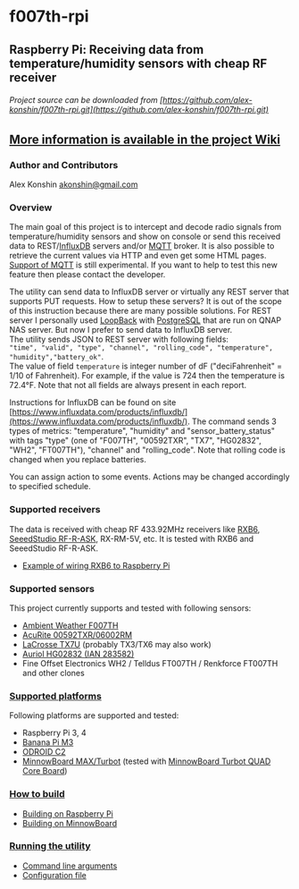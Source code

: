 # f007th-rpi
## Raspberry Pi: Receiving data from temperature/humidity sensors with cheap RF receiver
###### Project source can be downloaded from [https://github.com/alex-konshin/f007th-rpi.git](https://github.com/alex-konshin/f007th-rpi.git)

## [More information is available in the project Wiki](https://github.com/alex-konshin/f007th-rpi/wiki/) 

### Author and Contributors
Alex Konshin <akonshin@gmail.com>

### Overview
The main goal of this project is to intercept and decode radio signals from temperature/humidity sensors and show on console or send this received data to REST/[InfluxDB](https://www.influxdata.com/products/influxdb-overview/) servers and/or [MQTT](http://mqtt.org/) broker.
It is also possible to retrieve the current values via HTTP and even get some HTML pages. 
[Support of MQTT](https://github.com/alex-konshin/f007th-rpi/wiki/Support-of-MQTT) is still experimental. If you want to help to test this new feature then please contact the developer.

The utility can send data to InfluxDB server or virtually any REST server that supports PUT requests.
How to setup these servers? It is out of the scope of this instruction because there are many possible solutions.
For REST server I personally used [LoopBack](https://loopback.io/) with [PostgreSQL](https://www.postgresql.org/) that are run on QNAP NAS server. But now I prefer to send data to InfluxDB server.  
The utility sends JSON to REST server with following fields:  
`"time", "valid", "type", "channel", "rolling_code", "temperature", "humidity","battery_ok"`.  
The value of field `temperature` is integer number of dF ("deciFahrenheit" = 1/10 of Fahrenheit). For example, if the value is 724 then the temperature is 72.4&deg;F. Note that not all fields are always present in each report.  

Instructions for InfluxDB can be found on site [https://www.influxdata.com/products/influxdb/](https://www.influxdata.com/products/influxdb/).
The command sends 3 types of metrics: "temperature", "humidity" and "sensor_battery_status" with tags "type" (one of "F007TH", "00592TXR", "TX7", "HG02832", "WH2", "FT007TH"), "channel" and "rolling_code".
Note that rolling code is changed when you replace batteries.

You can assign action to some events. Actions may be changed accordingly to specified schedule.

### Supported receivers
The data is received with cheap RF 433.92MHz receivers like [RXB6](https://cdn.instructables.com/ORIG/FM6/PYJR/JUMXMMGB/FM6PYJRJUMXMMGB.pdf), [SeeedStudio RF-R-ASK](https://www.seeedstudio.com/433MHz-ASK%26amp%3BOOK-Super-heterodyne-Receiver-module-p-2205.html), RX-RM-5V, etc.
It is tested with RXB6 and SeeedStudio RF-R-ASK.
* [Example of wiring RXB6 to Raspberry Pi](https://github.com/alex-konshin/f007th-rpi/wiki/Example-of-wiring-RXB6-to-Raspberry-Pi)

### Supported sensors
This project currently supports and tested with following sensors:    
- [Ambient Weather F007TH](http://www.ambientweather.com/amf007th.html)   
- [AcuRite 00592TXR/06002RM](https://www.acurite.com/kbase/592TXR.html)  
- [LaCrosse TX7U](https://www.lacrossetechnology.com/tx7u) (probably TX3/TX6 may also work)  
- [Auriol HG02832 (IAN 283582)](https://manuall.co.uk/auriol-ian-283582-weather-station/)    
- Fine Offset Electronics WH2 / Telldus FT007TH / Renkforce FT007TH and other clones    

### [Supported platforms](https://github.com/alex-konshin/f007th-rpi/wiki/Home#supported-platforms)
Following platforms are supported and tested:
- Raspberry Pi 3, 4
- [Banana Pi M3](https://bananapi.gitbooks.io/bpi-m3/content/en/)
- [ODROID C2](http://www.hardkernel.com/main/products/prdt_info.php?g_code=G145457216438&tab_idx=1)
- [MinnowBoard MAX/Turbot](https://www.minnowboard.org/) (tested with [MinnowBoard Turbot QUAD Core Board](https://store.netgate.com/Turbot4.aspx))

### [How to build](https://github.com/alex-konshin/f007th-rpi/wiki/How-to-build)
* [Building on Raspberry Pi](https://github.com/alex-konshin/f007th-rpi/wiki/Building-on-Raspberry-Pi)
* [Building on MinnowBoard](https://github.com/alex-konshin/f007th-rpi/wiki/Building-on-MinnowBoard)

### [Running the utility](https://github.com/alex-konshin/f007th-rpi/wiki/Running-the-utility)
* [Command line arguments](https://github.com/alex-konshin/f007th-rpi/wiki/Command-line-arguments)
* [Configuration file](https://github.com/alex-konshin/f007th-rpi/wiki/Configuration-file)

